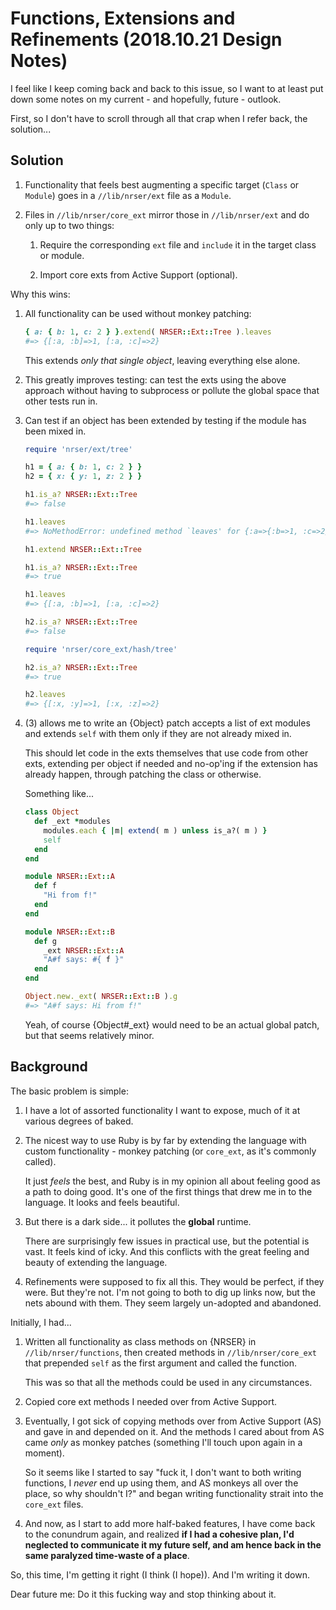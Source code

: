 Functions, Extensions and Refinements (2018.10.21 Design Notes)
==============================================================================

I feel like I keep coming back and back to this issue, so I want to at least put
down some notes on my current - and hopefully, future - outlook.


First, so I don't have to scroll through all that crap when I refer back, the
solution...


Solution
------------------------------------------------------------------------------

1.  Functionality that feels best augmenting a specific target (`Class` or
    `Module`) goes in a `//lib/nrser/ext` file as a `Module`.

2.  Files in `//lib/nrser/core_ext` mirror those in `//lib/nrser/ext` and 
    do only up to two things:

    1.  Require the corresponding `ext` file and `include` it in the target
        class or module.

    2.  Import core exts from Active Support (optional).

Why this wins:

1.  All functionality can be used without monkey patching:

    ```Ruby
    { a: { b: 1, c: 2 } }.extend( NRSER::Ext::Tree ).leaves
    #=> {[:a, :b]=>1, [:a, :c]=>2}
    ```

    This extends *only that single object*, leaving everything else alone.

2.  This greatly improves testing: can test the exts using the above approach
    without having to subprocess or pollute the global space that other tests
    run in.

3.  Can test if an object has been extended by testing if the module has been
    mixed in.

    ```Ruby
    require 'nrser/ext/tree'

    h1 = { a: { b: 1, c: 2 } }
    h2 = { x: { y: 1, z: 2 } }

    h1.is_a? NRSER::Ext::Tree
    #=> false

    h1.leaves
    #=> NoMethodError: undefined method `leaves' for {:a=>{:b=>1, :c=>2}}:Hash

    h1.extend NRSER::Ext::Tree

    h1.is_a? NRSER::Ext::Tree
    #=> true

    h1.leaves
    #=> {[:a, :b]=>1, [:a, :c]=>2}

    h2.is_a? NRSER::Ext::Tree
    #=> false

    require 'nrser/core_ext/hash/tree'

    h2.is_a? NRSER::Ext::Tree
    #=> true

    h2.leaves
    #=> {[:x, :y]=>1, [:x, :z]=>2}
    ```

4.  (3) allows me to write an {Object} patch accepts a list of ext modules and
    extends `self` with them only if they are not already mixed in.

    This should let code in the exts themselves that use code from other exts,
    extending per object if needed and no-op'ing if the extension has already 
    happen, through patching the class or otherwise.

    Something like...

    ```Ruby
    class Object
      def _ext *modules
        modules.each { |m| extend( m ) unless is_a?( m ) }
        self
      end
    end

    module NRSER::Ext::A
      def f
        "Hi from f!"
      end
    end

    module NRSER::Ext::B
      def g
        _ext NRSER::Ext::A
        "A#f says: #{ f }"
      end
    end

    Object.new._ext( NRSER::Ext::B ).g
    #=> "A#f says: Hi from f!"
    ```

    Yeah, of course {Object#_ext} would need to be an actual global patch, but
    that seems relatively minor.


Background
------------------------------------------------------------------------------

The basic problem is simple:

1.  I have a lot of assorted functionality I want to expose, much of it at
    various degrees of baked.
    
2.  The nicest way to use Ruby is by far by extending the language with custom
    functionality - monkey patching (or `core_ext`, as it's commonly called).

    It just *feels* the best, and Ruby is in my opinion all about feeling good
    as a path to doing good. It's one of the first things that drew me in to the
    language. It looks and feels beautiful.

3.  But there is a dark side... it pollutes the **global** runtime.

    There are surprisingly few issues in practical use, but the potential is 
    vast. It feels kind of icky. And this conflicts with the great feeling and
    beauty of extending the language.

4.  Refinements were supposed to fix all this. They would be perfect, if they 
    were. But they're not. I'm not going to both to dig up links now, but the
    nets abound with them. They seem largely un-adopted and abandoned.

Initially, I had...

1.  Written all functionality as class methods on {NRSER} in 
    `//lib/nrser/functions`, then created methods in `//lib/nrser/core_ext` that
    prepended `self` as the first argument and called the function.

    This was so that all the methods could be used in any circumstances.

2.  Copied core ext methods I needed over from Active Support.

3.  Eventually, I got sick of copying methods over from Active Support (AS) and
    gave in and depended on it. And the methods I cared about from AS came 
    *only* as monkey patches (something I'll touch upon again in a moment).

    So it seems like I started to say "fuck it, I don't want to both writing
    functions, I *never* end up using them, and AS monkeys all over the place,
    so why shouldn't I?" and began writing functionality strait into the 
    `core_ext` files.

4.  And now, as I start to add more half-baked features, I have come back to the
    conundrum again, and realized **if I had a cohesive plan, I'd neglected to
    communicate it my future self, and am hence back in the same paralyzed 
    time-waste of a place**.

So, this time, I'm getting it right (I think (I hope)). And I'm writing it down.

Dear future me: Do it this fucking way and stop thinking about it.
